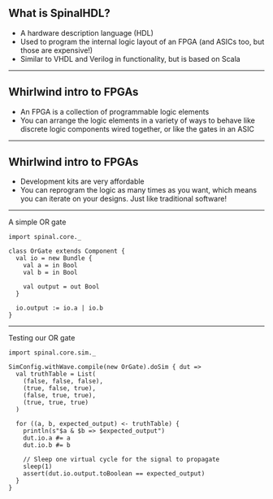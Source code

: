 ## What is SpinalHDL?

- A hardware description language (HDL)
- Used to program the internal logic layout of an FPGA (and ASICs too, but those are expensive!)
- Similar to VHDL and Verilog in functionality, but is based on Scala

---

## Whirlwind intro to FPGAs

- An FPGA is a collection of programmable logic elements
- You can arrange the logic elements in a variety of ways to behave like
  discrete logic components wired together, or like the gates in an ASIC

---

## Whirlwind intro to FPGAs

- Development kits are very affordable
- You can reprogram the logic as many times as you want, which means you can
  iterate on your designs. Just like traditional software!

---

A simple OR gate

```tut:silent
import spinal.core._

class OrGate extends Component {
  val io = new Bundle {
    val a = in Bool
    val b = in Bool

    val output = out Bool
  }

  io.output := io.a | io.b
}
```
---

Testing our OR gate

```tut:book
import spinal.core.sim._

SimConfig.withWave.compile(new OrGate).doSim { dut =>
  val truthTable = List(
    (false, false, false),
    (true, false, true),
    (false, true, true),
    (true, true, true)
  )

  for ((a, b, expected_output) <- truthTable) {
    println(s"$a & $b => $expected_output")
    dut.io.a #= a
    dut.io.b #= b

    // Sleep one virtual cycle for the signal to propagate
    sleep(1)
    assert(dut.io.output.toBoolean == expected_output)
  }
}
```
